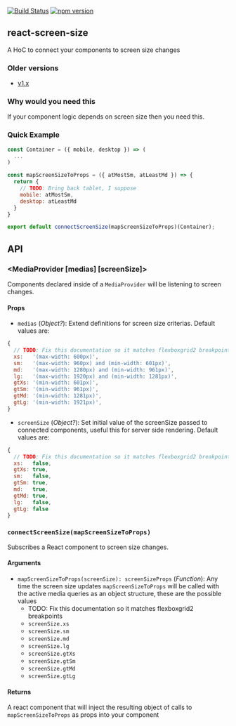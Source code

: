 [![Build Status](https://travis-ci.org/eloytoro/react-screen-size.svg?branch=master)](https://travis-ci.org/eloytoro/react-screen-size)
[![npm version](https://badge.fury.io/js/react-screen-size.svg)](https://badge.fury.io/js/react-screen-size)

## react-screen-size

A HoC to connect your components to screen size changes

### Older versions

* [v1.x](https://github.com/eloytoro/react-screen-size/tree/v1.x)

### Why would you need this

If your component logic depends on screen size then you need this.


### Quick Example

```jsx
const Container = ({ mobile, desktop }) => (
  ...
)

const mapScreenSizeToProps = ({ atMostSm, atLeastMd }) => {
  return {
    // TODO: Bring back tablet, I suppose
    mobile: atMostSm,
    desktop: atLeastMd
  }
}

export default connectScreenSize(mapScreenSizeToProps)(Container);
```

## API

### <MediaProvider [medias] [screenSize]>

Components declared inside of a `MediaProvider` will be listening to screen changes.

#### Props

* `medias` (_Object?_): Extend definitions for screen size criterias. Default values are:

```javascript
{
  // TODO: Fix this documentation so it matches flexboxgrid2 breakpoints
  xs:   '(max-width: 600px)',
  sm:   '(max-width: 960px) and (min-width: 601px)',
  md:   '(max-width: 1280px) and (min-width: 961px)',
  lg:   '(max-width: 1920px) and (min-width: 1281px)',
  gtXs: '(min-width: 601px)',
  gtSm: '(min-width: 961px)',
  gtMd: '(min-width: 1281px)',
  gtLg: '(min-width: 1921px)',
}
```

* `screenSize` (_Object?_): Set initial value of the screenSize passed to connected components,
useful this for server side rendering. Default values are:

```javascript
{
  // TODO: Fix this documentation so it matches flexboxgrid2 breakpoints
  xs:   false,
  gtXs: true,
  sm:   false,
  gtSm: true,
  md:   true,
  gtMd: true,
  lg:   false,
  gtLg: false
}
```

### `connectScreenSize(mapScreenSizeToProps)`

Subscribes a React component to screen size changes.

#### Arguments

* `mapScreenSizeToProps(screenSize): screenSizeProps` (_Function_): Any time the screen size updates
`mapScreenSizeToProps` will be called with the active media queries as an object structure, these
are the possible values
  * TODO: Fix this documentation so it matches flexboxgrid2 breakpoints
  * `screenSize.xs`
  * `screenSize.sm`
  * `screenSize.md`
  * `screenSize.lg`
  * `screenSize.gtXs`
  * `screenSize.gtSm`
  * `screenSize.gtMd`
  * `screenSize.gtLg`

#### Returns

A react component that will inject the resulting object of calls to `mapScreenSizeToProps` as props
into your component
